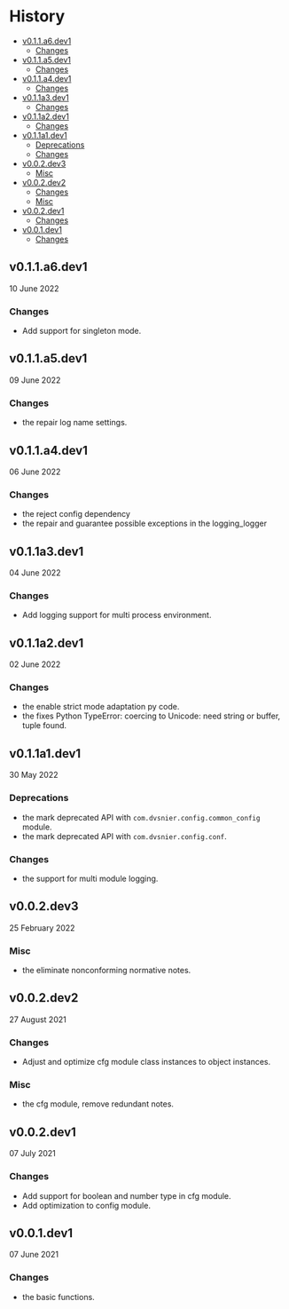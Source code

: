 # History

- [v0.1.1.a6.dev1](#v011a6dev1)
  - [Changes](#changes)
- [v0.1.1.a5.dev1](#v011a5dev1)
  - [Changes](#changes-1)
- [v0.1.1.a4.dev1](#v011a4dev1)
  - [Changes](#changes-2)
- [v0.1.1a3.dev1](#v011a3dev1)
  - [Changes](#changes-3)
- [v0.1.1a2.dev1](#v011a2dev1)
  - [Changes](#changes-4)
- [v0.1.1a1.dev1](#v011a1dev1)
  - [Deprecations](#deprecations)
  - [Changes](#changes-5)
- [v0.0.2.dev3](#v002dev3)
  - [Misc](#misc)
- [v0.0.2.dev2](#v002dev2)
  - [Changes](#changes-6)
  - [Misc](#misc-1)
- [v0.0.2.dev1](#v002dev1)
  - [Changes](#changes-7)
- [v0.0.1.dev1](#v001dev1)
  - [Changes](#changes-8)

## v0.1.1.a6.dev1

10 June 2022

### Changes

- Add support for singleton mode.

## v0.1.1.a5.dev1

09 June 2022

### Changes

- the repair log name settings.

## v0.1.1.a4.dev1

06 June 2022

### Changes

- the reject config dependency
- the repair and guarantee possible exceptions in the logging_logger

## v0.1.1a3.dev1

04 June 2022

### Changes

- Add logging support for multi process environment.

## v0.1.1a2.dev1

02 June 2022

### Changes

- the enable strict mode adaptation py code.
- the fixes Python TypeError: coercing to Unicode: need string or buffer, tuple found.

## v0.1.1a1.dev1

30 May 2022

### Deprecations

- the mark deprecated API with `com.dvsnier.config.common_config` module.
- the mark deprecated API with `com.dvsnier.config.conf`.

### Changes

- the support for multi module logging.

## v0.0.2.dev3

25 February 2022

### Misc

- the eliminate nonconforming normative notes.

## v0.0.2.dev2

27 August 2021

### Changes

- Adjust and optimize cfg module class instances to object instances.

### Misc

- the cfg module, remove redundant notes.

## v0.0.2.dev1

07 July 2021

### Changes

- Add support for boolean and number type in cfg module.
- Add optimization to config module.

## v0.0.1.dev1

07 June 2021

### Changes

- the basic functions.
